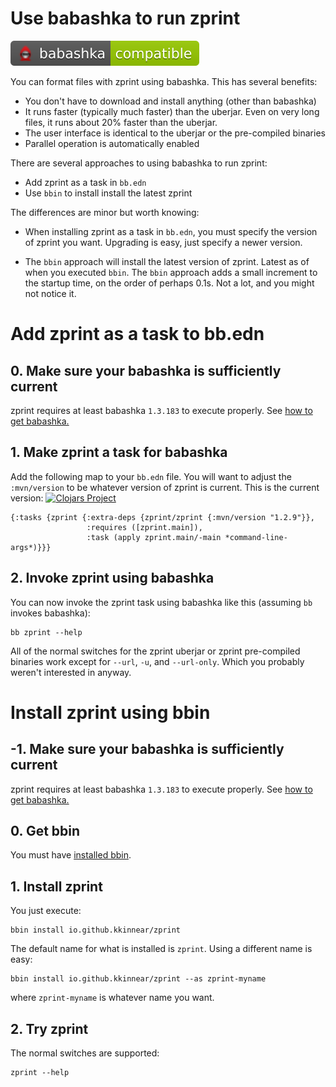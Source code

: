 # Use babashka to run zprint

[![bb compatible](https://raw.githubusercontent.com/babashka/babashka/master/logo/badge.svg)](https://book.babashka.org#badges)

You can format files with  zprint using babashka.  This has several benefits:

  - You don't have to download and install anything (other than babashka)
  - It runs faster (typically much faster) than the uberjar. Even on very long files, it runs about 20% faster than the uberjar.
  - The user interface is identical to the uberjar or the pre-compiled binaries
  - Parallel operation is automatically enabled

There are several approaches to using babashka to run zprint:

  * Add zprint as a task in `bb.edn`
  * Use `bbin` to install install the latest zprint

The differences are minor but worth knowing:

  * When installing zprint as a task in `bb.edn`, you must specify the
  version of zprint you want.  Upgrading is easy, just specify a newer
  version.

  * The `bbin` approach will install the latest version of zprint. Latest
  as of when you executed `bbin`.  The `bbin` approach adds a small increment
  to the startup time, on the order of perhaps 0.1s.  Not a lot, and you 
  might not notice it.

# Add zprint as a task to bb.edn

## 0. Make sure your babashka is sufficiently current

zprint requires at least babashka `1.3.183` to execute properly.
See [how to get babashka.](https://github.com/babashka/babashka#quickstart)

## 1. Make zprint a task for babashka

Add the following map to your `bb.edn` file.  You will want to adjust the
`:mvn/version` to be whatever version of zprint is current. This is 
the current version: [![Clojars Project](https://img.shields.io/clojars/v/zprint.svg)](https://clojars.org/zprint)


```
{:tasks {zprint {:extra-deps {zprint/zprint {:mvn/version "1.2.9"}},
                 :requires ([zprint.main]),
                 :task (apply zprint.main/-main *command-line-args*)}}}
```

## 2. Invoke zprint using babashka

You can now invoke the zprint task using babashka like this (assuming `bb` invokes babashka):

```
bb zprint --help
```

All of the normal switches for the zprint uberjar or zprint pre-compiled
binaries work except for `--url`, `-u`, and `--url-only`.  Which you probably
weren't interested in anyway.

# Install zprint using bbin

## -1. Make sure your babashka is sufficiently current

zprint requires at least babashka `1.3.183` to execute properly.
See [how to get babashka.](https://github.com/babashka/babashka#quickstart)

## 0. Get bbin

You must have [installed bbin](https://github.com/babashka/bbin).

## 1. Install zprint 

You just execute:
```
bbin install io.github.kkinnear/zprint
```
The default name for what is installed is `zprint`.  Using a different
name is easy:
```
bbin install io.github.kkinnear/zprint --as zprint-myname
```
where `zprint-myname` is whatever name you want.

## 2. Try zprint

The normal switches are supported:
```
zprint --help
```



